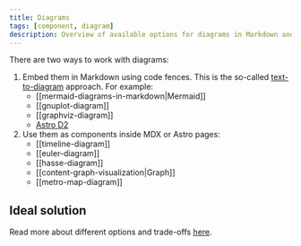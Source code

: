 ```yaml
---
title: Diagrams
tags: [component, diagram]
description: Overview of available options for diagrams in Markdown and Astro (text-to-diagram approach)
---
```


There are two ways to work with diagrams:

1. Embed them in Markdown using code fences. This is the so-called [text-to-diagram](https://stereobooster.com/posts/text-to-diagram/) approach. For example:
   - [[mermaid-diagrams-in-markdown|Mermaid]]
   - [[gnuplot-diagram]]
   - [[graphviz-diagram]]
   - [Astro D2](https://beoe.stereobooster.com/diagrams/d2/)
2. Use them as components inside MDX or Astro pages:
   - [[timeline-diagram]]
   - [[euler-diagram]]
   - [[hasse-diagram]]
   - [[content-graph-visualization|Graph]]
   - [[metro-map-diagram]]

## Ideal solution

Read more about different options and trade-offs [here](https://beoe.stereobooster.com/start-here/getting-started/).

